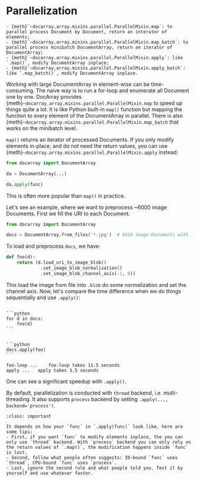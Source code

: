 # Parallelization

```{seealso}
- {meth}`~docarray.array.mixins.parallel.ParallelMixin.map`: to parallel process Document by Document, return an interator of elements;
- {meth}`~docarray.array.mixins.parallel.ParallelMixin.map_batch`: to parallel process minibatch DocumentArray, return an iterator of DocumentArray;
- {meth}`~docarray.array.mixins.parallel.ParallelMixin.apply`: like `.map()`, modify DocumentArray inplace;
- {meth}`~docarray.array.mixins.parallel.ParallelMixin.apply_batch`: like `.map_batch()`, modify DocumentArray inplace.
```

Working with large DocumentArray in element-wise can be time-consuming. The naive way is to run a for-loop and enumerate all Document one by one. DocArray provides {meth}`~docarray.array.mixins.parallel.ParallelMixin.map` to speed up things quite a lot. It is like Python 
built-in `map()` function but mapping the function to every element of the DocumentArray in parallel. There is also {meth}`~docarray.array.mixins.parallel.ParallelMixin.map_batch` that works on the minibatch level.

`map()` returns an iterator of processed Documents. If you only modify elements in-place, and do not need the return values, you can use {meth}`~docarray.array.mixins.parallel.ParallelMixin.apply` instead:

```python
from docarray import DocumentArray

da = DocumentArray(...)

da.apply(func)
```

This is often more popular than `map()` in practice.


Let's see an example, where we want to preprocess ~6000 image Documents. First we fill the URI to each Document.

```python
from docarray import DocumentArray

docs = DocumentArray.from_files('*.jpg')  # 6016 image Documents with .uri set
```

To load and preprocess `docs`, we have:

```python
def foo(d):
    return (d.load_uri_to_image_blob()
             .set_image_blob_normalization()
             .set_image_blob_channel_axis(-1, 0))
```

This load the image from file into `.blob` do some normalization and set the channel axis. Now, let's compare the time difference when we do things sequentially and use `.apply()`:

````{tab} For-loop

```python
for d in docs:
    foo(d)
```
````

````{tab} Apply in parallel

```python
docs.apply(foo)
```
````

```text
foo-loop ...	foo-loop takes 11.5 seconds
apply ...	apply takes 3.5 seconds
```

One can see a significant speedup with `.apply()`.

By default, parallelization is conducted with `thread` backend, i.e. multi-threading. It also supports `process` backend by setting `.apply(..., backend='process')`.

```{admonition} When to choose process or thread backend?
:class: important

It depends on how your `func` in `.apply(func)` look like, here are some tips:
- First, if you want `func` to modify elements inplace, the you can only use `thread` backend. With `process` backend you can only rely on the return values of `.map()`, the modification happens inside `func` is lost.
- Second, follow what people often suggests: IO-bound `func` uses `thread`, CPU-bound `func` uses `process`.
- Last, ignore the second rule and what people told you. Test it by yourself and use whatever faster. 
```
